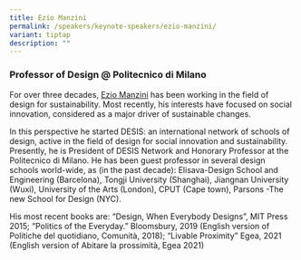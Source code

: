 ```yaml
---
title: Ezio Manzini
permalink: /speakers/keynote-speakers/ezio-manzini/
variant: tiptap
description: ""
---
```

<h3><strong>Professor of Design @ Politecnico di Milano</strong></h3>
<p>For over three decades, <a href="https://www.linkedin.com/in/ezio-manzini-5a307110/" rel="noopener nofollow" target="_blank">Ezio Manzini</a> has
been working in the field of design for sustainability. Most recently,
his interests have focused on social innovation, considered as a major
driver of sustainable changes.</p>
<p>In this perspective he started DESIS: an international network of schools
of design, active in the field of design for social innovation and sustainability.
Presently, he is President of DESIS Network and Honorary Professor at the
Politecnico di Milano. He has been guest professor in several design schools
world-wide, as (in the past decade): Elisava-Design School and Engineering
(Barcelona), Tongji University (Shanghai), Jiangnan University (Wuxi),
University of the Arts (London), CPUT (Cape town), Parsons -The new School
for Design (NYC).</p>
<p>His most recent books are: “Design, When Everybody Designs”, MIT Press
2015; “Politics of the Everyday.” Bloomsbury, 2019 (English version of
Politiche del quotidiano, Comunità, 2018); “Livable Proximity” Egea, 2021
(English version of Abitare la prossimità, Egea 2021)</p>
<p></p>